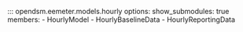 ::: opendsm.eemeter.models.hourly
    options:
      show_submodules: true
      members:
      - HourlyModel
      - HourlyBaselineData
      - HourlyReportingData